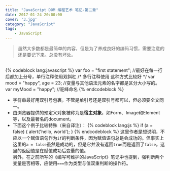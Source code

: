 ```yaml
---
title: "JavaScript DOM 编程艺术 笔记-第二章"
date: 2017-01-24 20:00:00
cover: '3.jpg'
category: "JavaScript"
tags:
    - JavaScript
---
```

>虽然大多数都是最简单的内容，但是为了养成良好的编码习惯，需要注意的还是要记下来。总没有坏处。

##
{% codeblock lang:javascript %}
var foo = "first statement";    //最好在每一行后都加上分号，单行注释使用双斜杠
/* 多行注释使用
   这种方式比较好 */
var mood = "happy", age = 23;  //变量与其他语法元素的名字都是区分大小写的。
var myMood = "happy";  //驼峰命名
{% endcodeblock %}
* 字符串最好用双引号包裹。不管是单引号还是双引号都可以，但必须要全文同一。
* 由浏览器提供的预定义对象被称为是**宿主对象**，如Form、Image和Element等，以及最著名的document。
* 下面这个例子比较特殊（来自译注）：
{% codeblock lang:js %}
if (a = false) {
    alert('hello, world');
}
{% endcodeblock %}
这里作者是想说明，不应以一个赋值语句作为`if`的判断条件，因为赋值语句总是会成功的。但事实上这里的`a = false`虽然是成功的，但是它并没有返回`true`而是返回了`false`。这里的返回值是在赋值成功后变量的值。  
另外，在之前所写的《编写可维护的JavaScript》笔记中也提到，强判断两个变量是否相等，应使用`===`作为类型与值双重判断的操作符。

